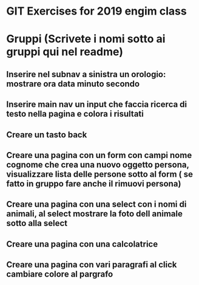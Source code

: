 
# GIT Exercises for 2019 engim class


# Gruppi (Scrivete i nomi sotto ai gruppi qui nel readme)

## Inserire nel subnav a sinistra un orologio: mostrare ora data minuto secondo

## Inserire main nav un input che faccia ricerca di testo nella pagina e colora i risultati 

## Creare un tasto back

## Creare una pagina con un form con campi nome cognome che crea una nuovo oggetto persona, visualizzare lista delle persone sotto al form ( se fatto in gruppo fare anche il rimuovi persona)

## Creare una pagina con una select con i nomi di animali, al select mostrare la foto dell animale sotto alla select

## Creare una pagina con una calcolatrice

## Creare una pagina con vari paragrafi al click cambiare colore al pargrafo


